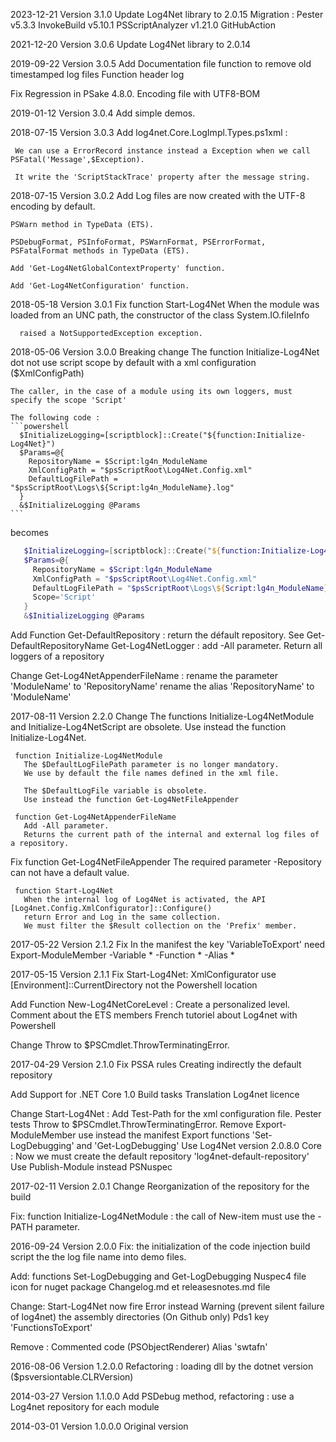 ﻿2023-12-21  Version 3.1.0
  Update Log4Net library to 2.0.15
  Migration :
     Pester v5.3.3
     InvokeBuild v5.10.1
     PSScriptAnalyzer v1.21.0
     GitHubAction

2021-12-20  Version 3.0.6
  Update Log4Net library to 2.0.14

2019-09-22  Version 3.0.5
  Add 
    Documentation file
    function to remove old timestamped log files
    Function header log
  
  Fix 
    Regression in PSake 4.8.0. 
    Encoding file with UTF8-BOM

2019-01-12  Version 3.0.4
  Add simple demos.

2018-07-15  Version 3.0.3
  Add
    log4net.Core.LogImpl.Types.ps1xml :

     We can use a ErrorRecord instance instead a Exception when we call PSFatal('Message',$Exception).

     It write the 'ScriptStackTrace' property after the message string.

2018-07-15  Version 3.0.2
  Add
    Log files are now created with the UTF-8 encoding by default.

    PSWarn method in TypeData (ETS).

    PSDebugFormat, PSInfoFormat, PSWarnFormat, PSErrorFormat, PSFatalFormat methods in TypeData (ETS).

    Add 'Get-Log4NetGlobalContextProperty' function.

    Add 'Get-Log4NetConfiguration' function.

2018-05-18  Version 3.0.1
 Fix
     function Start-Log4Net
      When the module was loaded from an UNC path, the constructor of the class System.IO.fileInfo

      raised a NotSupportedException exception.

2018-05-06  Version 3.0.0
  Breaking change
    The function Initialize-Log4Net dot not use script scope by default with a xml configuration ($XmlConfigPath)

    The caller, in the case of a module using its own loggers, must specify the scope 'Script'
    
    The following code :
    ```powershell
      $InitializeLogging=[scriptblock]::Create("${function:Initialize-Log4Net}")
      $Params=@{
        RepositoryName = $Script:lg4n_ModuleName
        XmlConfigPath = "$psScriptRoot\Log4Net.Config.xml"
        DefaultLogFilePath = "$psScriptRoot\Logs\${Script:lg4n_ModuleName}.log"
      }
      &$InitializeLogging @Params
    ```
   becomes
   ```powershell
      $InitializeLogging=[scriptblock]::Create("${function:Initialize-Log4Net}")
      $Params=@{
        RepositoryName = $Script:lg4n_ModuleName
        XmlConfigPath = "$psScriptRoot\Log4Net.Config.xml"
        DefaultLogFilePath = "$psScriptRoot\Logs\${Script:lg4n_ModuleName}.log"
        Scope='Script'
      }
      &$InitializeLogging @Params
  ```
  Add
     Function Get-DefaultRepository : return the défault repository. See Get-DefaultRepositoryName
     Get-Log4NetLogger : add -All parameter. Return all loggers of a repository
     
  Change 
    Get-Log4NetAppenderFileName : rename the parameter 'ModuleName' to 'RepositoryName'
                                  rename the alias 'RepositoryName' to 'ModuleName'


2017-08-11  Version 2.2.0
  Change 
     The functions Initialize-Log4NetModule and Initialize-Log4NetScript are obsolete.
       Use instead the function Initialize-Log4Net.

     function Initialize-Log4NetModule 
       The $DefaultLogFilePath parameter is no longer mandatory.
       We use by default the file names defined in the xml file.
       
       The $DefaultLogFile variable is obsolete.
       Use instead the function Get-Log4NetFileAppender 

     function Get-Log4NetAppenderFileName
       Add -All parameter. 
       Returns the current path of the internal and external log files of a repository.

  Fix
     function Get-Log4NetFileAppender
       The required parameter -Repository can not have a default value.
    
     function Start-Log4Net
       When the internal log of Log4Net is activated, the API [Log4net.Config.XmlConfigurator]::Configure()
       return Error and Log in the same collection.
       We must filter the $Result collection on the 'Prefix' member.

 
2017-05-22  Version 2.1.2
  Fix 
   In the manifest the key 'VariableToExport' need Export-ModuleMember -Variable * -Function * -Alias *

2017-05-15  Version 2.1.1
  Fix 
    Start-Log4Net: XmlConfigurator use [Environment]::CurrentDirectory not the Powershell location
   
  Add
    Function New-Log4NetCoreLevel : Create a personalized level.
    Comment about the ETS members
    French tutoriel about Log4net with Powershell
         
  Change
    Throw to $PSCmdlet.ThrowTerminatingError.
    
2017-04-29  Version 2.1.0
  Fix 
    PSSA rules
    Creating indirectly the default repository 
    
  Add
    Support for .NET Core 1.0
    Build tasks
    Translation
    Log4net licence 
     
  Change
    Start-Log4Net : Add Test-Path for the xml configuration file.
    Pester tests
    Throw to $PSCmdlet.ThrowTerminatingError.
    Remove Export-ModuleMember use instead the manifest
    Export functions 'Set-LogDebugging' and 'Get-LogDebugging'
    Use Log4Net version 2.0.8.0
    Core : Now we must create the default repository 'log4net-default-repository'
    Use Publish-Module instead PSNuspec

2017-02-11  Version 2.0.1
  Change
      Reorganization of the repository for the build

  Fix: 
     function Initialize-Log4NetModule : the call of New-item must use the -PATH parameter.

2016-09-24  Version 2.0.0
  Fix: 
     the initialization of the code injection
     build script
     the the log file name into demo files.

  Add:
     functions Set-LogDebugging and Get-LogDebugging
     Nuspec4 file
     icon for nuget package
     Changelog.md et releasesnotes.md file

  Change:
     Start-Log4Net now fire Error instead Warning (prevent silent failure of log4net)
     the assembly directories (On Github only)
     Pds1 key 'FunctionsToExport'

  Remove :
     Commented code (PSObjectRenderer)
     Alias 'swtafn' 
     

2016-08-06  Version 1.2.0.0
   Refactoring : loading dll by the dotnet version ($psversiontable.CLRVersion) 

2014-03-27  Version 1.1.0.0
   Add PSDebug method, refactoring : use a Log4net repository for each module

2014-03-01  Version 1.0.0.0
    Original version
